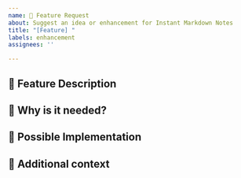 ```yaml
---
name: 🚀 Feature Request
about: Suggest an idea or enhancement for Instant Markdown Notes
title: "[Feature] "
labels: enhancement
assignees: ''

---
```


## 🚀 Feature Description

<!-- A clear and concise description of what the feature is. -->

## 🤔 Why is it needed?

<!-- Describe the problem this feature would solve or the use case. -->

## 🧩 Possible Implementation

<!-- Optional: suggest how this feature could be built. -->

## 📎 Additional context

<!-- Add any screenshots, references, or context here. -->

